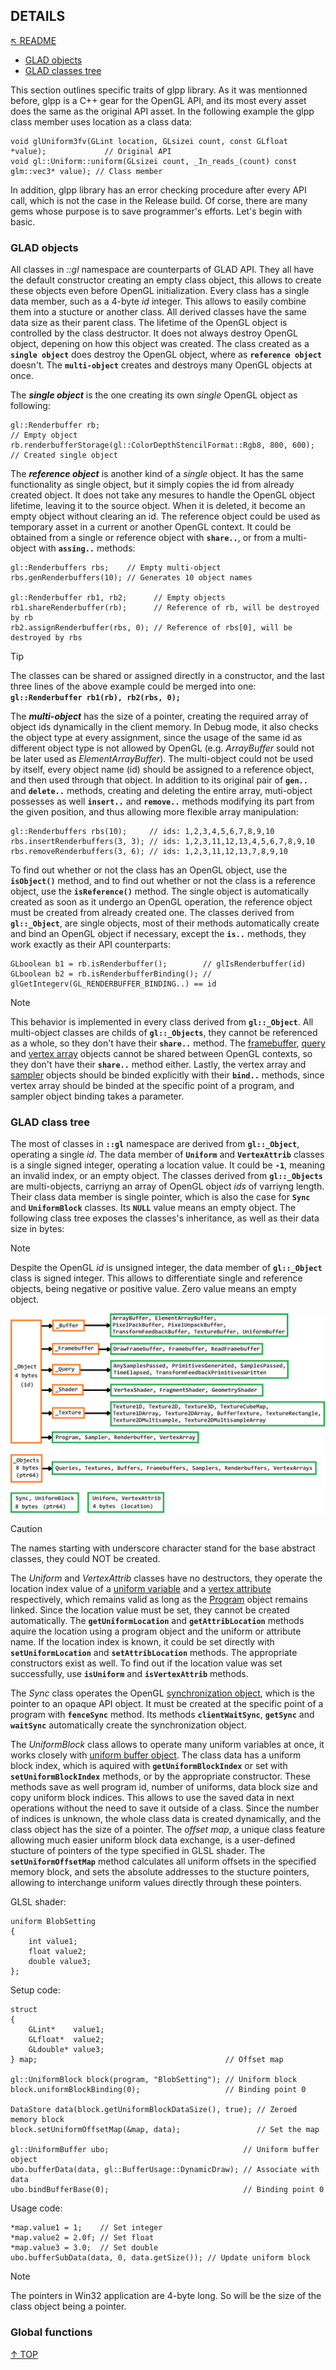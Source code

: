## DETAILS
[&nwarr; README](../README.md)<br>
- [GLAD objects](DETAILS.md#glad-objects)
- [GLAD classes tree](DETAILS.md#glad-class-tree)

This section outlines specific traits of glpp library. As it was mentionned before, glpp is a C++ gear for the OpenGL API, and its most every asset does the same as the original API asset. In the following example the glpp class member uses location as a class data:
```
void glUniform3fv(GLint location, GLsizei count, const GLfloat *value);             // Original API
void gl::Uniform::uniform(GLsizei count, _In_reads_(count) const glm::vec3* value); // Class member
```
In addition, glpp library has an error checking procedure after every API call, which is not the case in the Release build. Of corse, there are many gems whose purpose is to save programmer's efforts. Let's begin with basic.

### GLAD objects
All classes in _::gl_ namespace are counterparts of GLAD API. They all have the default constructor creating an empty class object, this allows to create these objects even before OpenGL initialization. Every class has a single data member, such as a 4-byte _id_ integer. This allows to easily combine them into a stucture or another class. All derived classes have the same data size as their parent class. The lifetime of the OpenGL object is controlled by the class destructor. It does not always destroy OpenGL object, depening on how this object was created. The class created as a **`single object`** does destroy the OpenGL object, where as **`reference object`** doesn't. The **`multi-object`** creates and destroys many OpenGL objects at once.

The **_single object_** is the one creating its own _single_ OpenGL object as following:
```
gl::Renderbuffer rb;                                                 // Empty object
rb.renderbufferStorage(gl::ColorDepthStencilFormat::Rgb8, 800, 600); // Created single object
```
The **_reference object_** is another kind of a _single_ object. It has the same functionality as single object, but it simply copies the id from already created object. It does not take any mesures to handle the OpenGL object lifetime, leaving it to the source object. When it is deleted, it become an empty object without clearing an id. The reference object could be used as temporary asset in a current or another OpenGL context. It could be obtained from a single or reference object with **`share..`**, or from a multi-object with **`assing..`** methods:
```
gl::Renderbuffers rbs;    // Empty multi-object
rbs.genRenderbuffers(10); // Generates 10 object names

gl::Renderbuffer rb1, rb2;      // Empty objects
rb1.shareRenderbuffer(rb);      // Reference of rb, will be destroyed by rb
rb2.assignRenderbuffer(rbs, 0); // Reference of rbs[0], will be destroyed by rbs
```

> [!TIP]
> The classes can be shared or assigned directly in a constructor, and the last three lines of the above example could be merged into one:  **`gl::Renderbuffer rb1(rb), rb2(rbs, 0);`**

The **_multi-object_** has the size of a pointer, creating the required array of object ids dynamically in the client memory. In Debug mode, it also checks the object type at every assignment, since the usage of the same id as different object type is not allowed by OpenGL (e.g. _ArrayBuffer_ sould not be later used as _ElementArrayBuffer_). The multi-object could not be used by itself, every object name (id) should be assigned to a reference object, and then used through that object. In addition to its original pair of **`gen..`** and **`delete..`** methods, creating and deleting the entire array, muti-object possesses as well **`insert..`** and **`remove..`** methods modifying its part from the given position, and thus allowing more flexible array manipulation:
```
gl::Renderbuffers rbs(10);     // ids: 1,2,3,4,5,6,7,8,9,10
rbs.insertRenderbuffers(3, 3); // ids: 1,2,3,11,12,13,4,5,6,7,8,9,10
rbs.removeRenderbuffers(3, 6); // ids: 1,2,3,11,12,13,7,8,9,10
```
To find out whether or not the class has an OpenGL object, use the **`isObject()`** method, and to find out whether or not the class is a reference object, use the **`isReference()`** method. The single object is automatically created as soon as it undergo an OpenGL operation, the reference object must be created from already created one. The classes derived from **`gl::_Object`**, are single objects, most of their methods automatically create and bind an OpenGL object if necessary, except the **`is..`** methods, they work exactly as their API counterparts:
```
GLboolean b1 = rb.isRenderbuffer();        // glIsRenderbuffer(id)
GLboolean b2 = rb.isRenderbufferBinding(); // glGetIntegerv(GL_RENDERBUFFER_BINDING..) == id
```

> [!NOTE]
> This behavior is implemented in every class derived from **`gl::_Object`**. All multi-object classes are childs of **`gl::_Objects`**, they cannot be referenced as a whole, so they don't have their **`share..`** method. The [framebuffer](https://www.khronos.org/opengl/wiki/Framebuffer_Object), [query](https://www.khronos.org/opengl/wiki/Query_Object) and [vertex array](https://www.khronos.org/opengl/wiki/Vertex_Specification) objects cannot be shared between OpenGL contexts, so they don't have their **`share..`** method either. Lastly, the vertex array and [sampler](https://www.khronos.org/opengl/wiki/Sampler_Object) objects should be binded explicitly with their **`bind..`** methods, since vertex array should be binded at the specific point of a program, and sampler object binding takes a parameter.

### GLAD class tree
The most of classes in **`::gl`** namespace are derived from **`gl::_Object`**, operating a single _id_. The data member of **`Uniform`** and **`VertexAttrib`** classes is a single signed integer, operating a location value. It could be **`-1`**, meaning an invalid index, or an empty object. The classes derived from **`gl::_Objects`** are multi-objects, carriyng an array of OpenGL object _ids_ of varriyng length. Their class data member is single pointer, which is also the case for **`Sync`** and **`UniformBlock`** classes. Its **`NULL`** value means an empty object. The following class tree exposes the classes's inheritance, as well as their data size in bytes:

> [!NOTE]
> Despite the OpenGL _id_ is unsigned integer, the data member of **`gl::_Object`** class is signed integer. This allows to differentiate single and reference objects, being negative or positive value. Zero value means an empty object.

![25.png](25.png)

> [!CAUTION]
> The names starting with underscore character stand for the base abstract classes, they could NOT be created.

The _Uniform_ and _VertexAttrib_ classes have no destructors, they operate the location index value of a [uniform variable](https://www.khronos.org/opengl/wiki/Uniform_(GLSL)) and a [vertex attribute](https://www.khronos.org/opengl/wiki/Vertex_Specification) respectively, which remains valid as long as the [Program](https://www.khronos.org/opengl/wiki/GLSL_Object#Program_objects) object remains linked. Since the location value must be set, they cannot be created automatically. The **`getUniformLocation`** and **`getAttribLocation`** methods aquire the location using a program object and the uniform or attribute name. If the location index is known, it could be set directly with **`setUniformLocation`** and **`setAttribLocation`** methods. The appropriate constructors exist as well. To find out if the location value was set successfully, use **`isUniform`** and **`isVertexAttrib`** methods.

The _Sync_ class operates the OpenGL [synchronization object](https://www.khronos.org/opengl/wiki/Sync_Object), which is the pointer to an opaque API object. It must be created at the specific point of a program with **`fenceSync`** method. Its methods **`clientWaitSync`**, **`getSync`** and **`waitSync`** automatically create the synchronization object.

The _UniformBlock_ class allows to operate many uniform variables at once, it works closely with [uniform buffer object](https://www.khronos.org/opengl/wiki/Uniform_Buffer_Object). The class data has a uniform block index, which is aquired with **`getUniformBlockIndex`** or set with **`setUniformBlockIndex`** methods, or by the appropriate constructor. These methods save as well program id, number of uniforms, data block size and copy uniform block indices. This allows to use the saved data in next operations without the need to save it outside of a class. Since the number of indices is unknown, the whole class data is created dynamically, and the class object has the size of a pointer. The _offset map_, a unique class feature allowing much easier uniform block data exchange, is a user-defined stucture of pointers of the type specified in GLSL shader. The **`setUniformOffsetMap`** method calculates all uniform offsets in the specified memory block, and sets the absolute addresses to the stucture pointers, allowing to interchange uniform values directly through these pointers.

GLSL shader:
```
uniform BlobSetting
{
    int value1;
    float value2;
    double value3;
};
```
Setup code:
```
struct
{
    GLint*    value1;
    GLfloat*  value2;
    GLdouble* value3;
} map;                                          // Offset map

gl::UniformBlock block(program, "BlobSetting"); // Uniform block
block.uniformBlockBinding(0);                   // Binding point 0

DataStore data(block.getUniformBlockDataSize(), true); // Zeroed memory block
block.setUniformOffsetMap(&map, data);                 // Set the map

gl::UniformBuffer ubo;                              // Uniform buffer object
ubo.bufferData(data, gl::BufferUsage::DynamicDraw); // Associate with data
ubo.bindBufferBase(0);                              // Binding point 0
```
Usage code:
```
*map.value1 = 1;    // Set integer
*map.value2 = 2.0f; // Set float
*map.value3 = 3.0;  // Set double
ubo.bufferSubData(data, 0, data.getSize()); // Update uniform block
```
> [!NOTE]
> The pointers in Win32 application are 4-byte long. So will be the size of the class object being a pointer.

### Global functions

[&uarr; TOP](DETAILS.md#details)
